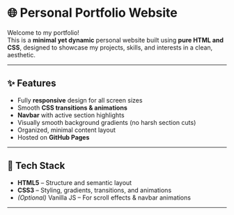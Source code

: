 # 🌐 Personal Portfolio Website

Welcome to my portfolio!  
This is a **minimal yet dynamic** personal website built using **pure HTML and CSS**, designed to showcase my projects, skills, and interests in a clean, aesthetic.

---

## ✨ Features

- Fully **responsive** design for all screen sizes  
- Smooth **CSS transitions & animations**  
- **Navbar** with active section highlights  
- Visually smooth background gradients (no harsh section cuts)  
- Organized, minimal content layout  
- Hosted on **GitHub Pages**

---

## 🧠 Tech Stack

- **HTML5** – Structure and semantic layout  
- **CSS3** – Styling, gradients, transitions, and animations  
- *(Optional)* Vanilla JS – For scroll effects & navbar animations  

---
